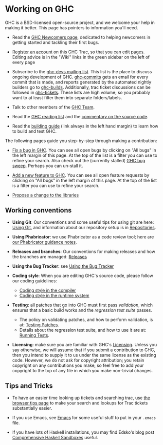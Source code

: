 # Working on GHC



GHC is a BSD-licensed open-source project, and we welcome your help in making it better.
This page has pointers to information you'll need.


- Read the [GHC Newcomers page](newcomers), dedicated to helping newcomers in getting started and tackling their first bugs.

- [Register an account](/trac/ghc/register) on this GHC Trac, so that you can edit pages.  Editing advice is in the "Wiki" links in the green sidebar on the left of every page

- Subscribe to the [
  ghc-devs mailing list](http://www.haskell.org/mailman/listinfo/ghc-devs).  This list is the place to discuss ongoing development of GHC. [
  ghc-commits](http://www.haskell.org/mailman/listinfo/ghc-commits) gets an email for every commit that is made, and reports generated by the automated nightly builders go to [
  ghc-builds](http://www.haskell.org/mailman/listinfo/ghc-builds). Additionally, trac ticket discussions can be followed in [
  ghc-tickets](http://www.haskell.org/mailman/listinfo/ghc-tickets). These lists are high volume, so you probably want to at least filter them into separate folders/labels.

- Talk to other members of the [GHC Team](team-ghc).

- Read the [GHC reading list](reading-list) and the [commentary on the source code](commentary).

- Read the [building guide](building) (link always in the left hand margin) to learn how to build and test GHC.


The following pages guide you step-by-step through making a contribution:


- [Fix a bug in GHC](working-conventions/fixing-bugs). You can see all open bugs by clicking on "All bugs" in the left margin of this page.  At the top of the list is a filter you can use to refine your search.  Also check out the (currently stalled) [GHC bug sweep](bug-sweep).  Perhaps you can un-stall it.

- [Add a new feature to GHC](working-conventions/adding-features). You can see all open feature requests by clicking on "All bugs" in the left margin of this page.  At the top of the list is a filter you can use to refine your search.

- [
  Propose a change to the libraries](http://haskell.org/haskellwiki/Library_submissions)

## Working conventions


- **Using Git**: Our conventions and some useful tips for using git are here: [Using Git](working-conventions/git), and information about our repository setup is in [Repositories](repositories).

- **Using Phabricator**: we use Phabricator as a code review tool; here are [our Phabricator guidance notes](phabricator).

- **Releases and branches**: Our conventions for making releases and how the branches are managed: [Releases](working-conventions/releases)

- **Using the Bug Tracker**: see [Using the Bug Tracker](working-conventions/bug-tracker)

- **Coding style**: When you are editing GHC's source code, please follow our coding guidelines:

  - [Coding style in the compiler](commentary/coding-style)
  - [Coding style in the runtime system](commentary/rts/conventions)

- **Testing**: all patches that go into GHC must first pass *validation*, which ensures that a basic build works and the *regression test suite* passes.

  - The policy on validating patches, and how to perform validation, is at: [Testing Patches](testing-patches).
  - Details about the regression test suite, and how to use it are at: [Running Tests](building/running-tests).

- **Licensing**: make sure you are familiar with GHC's [Licensing](licensing).  Unless you say otherwise, we will assume that if you submit a contribution to GHC, then you intend to supply it to us under the same license as the existing code. However, we do not ask for copyright attribution; you retain copyright on any contributions you make, so feel free to add your copyright to the top of any file in which you make non-trivial changes.

## Tips and Tricks


- To have an easier time looking up tickets and searching trac, use [the browser tips page](browser-tips) to make your search and lookups for Trac tickets substantially easier.

- If you use Emacs, see [Emacs](emacs) for some useful stuff to put in your `.emacs` file.

- If you have lots of Haskell installations, you may find Edsko's blog post [
  Comprehensive Haskell Sandboxes](http://www.edsko.net/2013/02/10/comprehensive-haskell-sandboxes/) useful.
